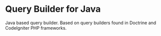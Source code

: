 # Query Builder for Java
Java based query builder. Based on query builders found in Doctrine and CodeIgniter PHP frameworks.
